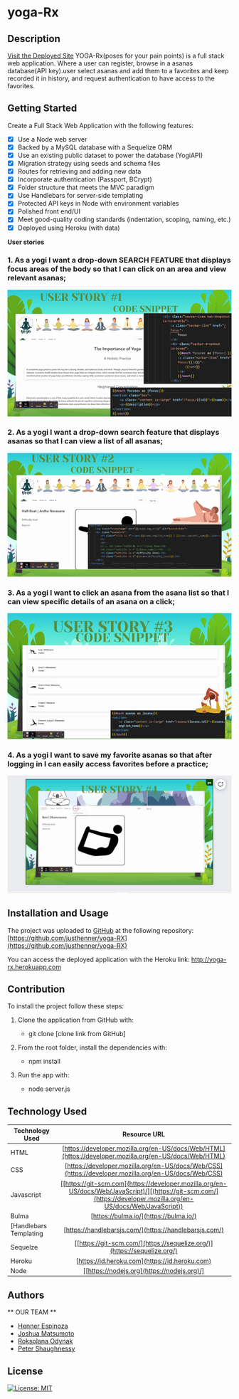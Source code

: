 # yoga-Rx
## Description 
[Visit the Deployed Site](http://yoga-rx.herokuapp.com/)
YOGA-Rx(poses for your pain points) is a full stack web application.
Where a user can register, browse in a asanas database(API key).user select asanas and add them to a favorites and keep recorded it in history, and request authentication to have access to the favorites.


## Getting Started

Create a Full Stack Web Application with the following features:

- [x] Use a Node web server
- [x] Backed by a MySQL database with a Sequelize ORM
- [x] Use an existing public dataset to power the database (YogiAPI)
- [x] Migration strategy using seeds and schema files
- [x] Routes for retrieving and adding new data
- [x] Incorporate authentication (Passport, BCrypt)
- [x] Folder structure that meets the MVC paradigm
- [x] Use Handlebars for server-side templating
- [x] Protected API keys in Node with environment variables
- [x] Polished front end/UI
- [x] Meet good-quality coding standards (indentation, scoping, naming, etc.)
- [x] Deployed using Heroku (with data)

**User stories**

### 1. As a yogi I want a drop-down SEARCH FEATURE that displays focus areas of the body so that I can click on an area and view relevant asanas;

 ![image info](./assets/images/user1.png)

### 2. As a yogi I want a drop-down search feature that displays asanas so that I can view a list of all asanas;

![image info](./assets/images/user2.png)

### 3. As a yogi I want to click an asana from the asana list so that I can view specific details of an asana on a click;

![image info](./assets/images/user3.png)

### 4. As a yogi I want to save my favorite asanas so that after logging in I can easily access favorites before a practice;

![image info](./assets/images/user4.png)

## Installation and Usage

The project was uploaded to [GitHub](https://github.com/) at the following repository:
[https://github.com/justhenner/yoga-RX](https://github.com/justhenner/yoga-RX)

You can access the deployed application with the Heroku link:
http://yoga-rx.herokuapp.com

## Contribution

To install the project follow these steps:

1. Clone the application from GitHub with:

   - git clone [clone link from GitHub]

2. From the root folder, install the dependencies with:

   - npm install

3. Run the app with:
   - node server.js


## Technology Used 

| Technology Used         | Resource URL           | 
| ------------- |:-------------:| 
| HTML    | [https://developer.mozilla.org/en-US/docs/Web/HTML](https://developer.mozilla.org/en-US/docs/Web/HTML) | 
| CSS     | [https://developer.mozilla.org/en-US/docs/Web/CSS](https://developer.mozilla.org/en-US/docs/Web/CSS)      |   
| Javascript | [[https://git-scm.com](https://developer.mozilla.org/en-US/docs/Web/JavaScript)/][(https://git-scm.com/](https://developer.mozilla.org/en-US/docs/Web/JavaScript))     || ------------- |:-------------:| 
| Bulma    | [https://bulma.io/](https://bulma.io/) | 
| [Handlebars Templating     | [https://handlebarsjs.com/](https://handlebarsjs.com/)      |   
| Sequelze | [[https://git-scm.com/](https://sequelize.org/)](https://sequelize.org/) | Passport JS & bcrypt.js   | [https://www.passportjs.org/](https://www.passportjs.org/) | 
| Heroku     | [https://id.heroku.com](https://id.heroku.com)      |   
| Node | [[https://nodejs.org](https://nodejs.org)/]



## Authors

** OUR TEAM ** 

- [Henner Espinoza](https://github.com/justhenner)
- [Joshua Matsumoto](https://github.com/joshmatsumoto)
- [Roksolana Odynak](https://github.com/poucoLouco)
- [Peter Shaughnessy](https://github.com/prnessy23)

## License

[![License: MIT](https://img.shields.io/badge/License-MIT-yellow.svg)](https://opensource.org/licenses/MIT)
